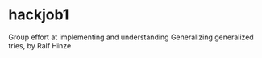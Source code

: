 # hackjob1
Group effort at implementing and understanding Generalizing generalized tries, by Ralf Hinze
